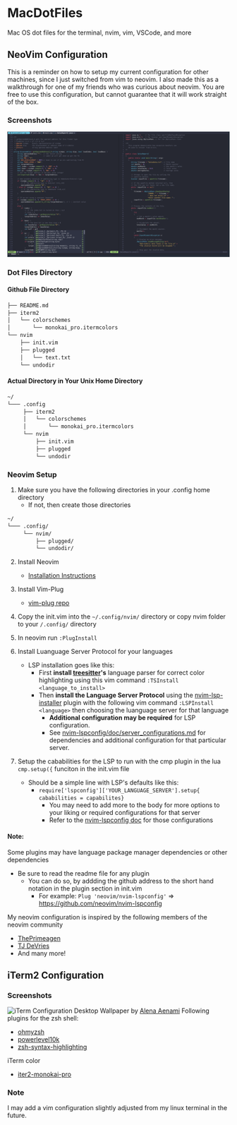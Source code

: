 # MacDotFiles
Mac OS dot files for the terminal, nvim, vim, VSCode, and more
## NeoVim Configuration
This is a reminder on how to setup my current configuration for other machines, since I just switched from vim to neovim. I also made this as a walkthrough for
one of my friends who was curious about neovim.
You are free to use this configuration, but cannot guarantee that it will work straight of the box.
### Screenshots
![Neovim Configuration](https://github.com/AmielCyber/MacDotFiles/blob/main/screenShots/neovimConfigScreen.png)
### Dot Files Directory
#### Github File Directory
```bash
├── README.md
├── iterm2
│   └── colorschemes
│       └── monokai_pro.itermcolors
└── nvim
    ├── init.vim
    ├── plugged
    │   └── text.txt
    └── undodir
```
#### Actual Directory in Your Unix Home Directory
```bash
~/
└─── .config
     ├── iterm2
     │   └── colorschemes
     │       └── monokai_pro.itermcolors
     └── nvim
         ├── init.vim
         ├── plugged
         └── undodir 
```
### Neovim Setup
1. Make sure you have the following directories in your .config home directory
    * If not, then create those directories
```bash 
~/
└─── .config/
     └── nvim/
         ├── plugged/
         └── undodir/ 
```
2. Install Neovim
    * [Installation Instructions](https://github.com/neovim/neovim/wiki/Installing-Neovim)

3. Install Vim-Plug
    * [vim-plug repo](https://github.com/junegunn/vim-plug)
4. Copy the init.vim into the `~/.config/nvim/` directory or copy nvim folder to your `/.config/` directory
5. In neovim run `:PlugInstall`
6. Install Luanguage Server Protocol for your languages 
    * LSP installation goes like this:
        * First **install [treesitter](https://github.com/nvim-treesitter/nvim-treesitter)'s** language parser for correct 
        color highlighting using this vim command `:TSInstall <language_to_install>` 
        * Then **install the Language Server Protocol** using the [nvim-lsp-installer](https://github.com/williamboman/nvim-lsp-installer)
        plugin with the following vim command `:LSPInstall <language>` then choosing the luanguage server for that language 
            * **Additional configuration may be required** for LSP configuration.
            * See [nvim-lspconfig/doc/server_configurations.md](https://github.com/neovim/nvim-lspconfig/blob/master/doc/server_configurations.md#remark_ls)
            for dependencies and additional configuration for that particular server.
7. Setup the cababilities for the LSP to run with the cmp plugin in the lua `cmp.setup({` funciton in the init.vim file 
    * Should be a simple line with LSP's defaults like this: 
        * `require['lspconfig']['YOUR_LANGUAGE_SERVER'].setup{ cababilities = capabilites}`
            * You may need to add more to the body for more options to your liking or required configurations for that server
            * Refer to the [nvim-lspconfig doc](https://github.com/neovim/nvim-lspconfig/blob/master/doc/server_configurations.md#remark_ls) for those configurations
#### Note:
Some plugins may have language package manager dependencies or other dependencies
* Be sure to read the readme file for any plugin
    * You can do so, by addding the github address to the short hand notation in the plugin section in init.vim
        * For example: `Plug 'neovim/nvim-lspconfig'` => https://github.com/neovim/nvim-lspconfig

My neovim configuration is inspired by the following members of the neovim community
* [ThePrimeagen](https://github.com/ThePrimeagen)
* [TJ DeVries](https://github.com/tjdevries)
* And many more!
## iTerm2 Configuration
### Screenshots
![iTerm Configuration](https://github.com/AmielCyber/MacDotFiles/blob/main/screenShots/iTerm2ConfigScreen.png)
Desktop Wallpaper by [Alena Aenami](https://www.artstation.com/aenamiart)
Following plugins for the zsh shell:
* [ohmyzsh](https://github.com/ohmyzsh/ohmyzsh)
* [powerlevel10k](https://github.com/romkatv/powerlevel10k)
* [zsh-syntax-highlighting](https://github.com/zsh-users/zsh-syntax-highlighting)

iTerm color
* [iter2-monokai-pro](https://github.com/ayatmaulana/iterm2-monokai-pro)

### Note
I may add a vim configuration slightly adjusted from my linux terminal in the future.
